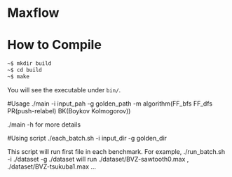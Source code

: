 # Maxflow

# How to Compile

```bash
~$ mkdir build
~$ cd build
~$ make
```

You will see the executable under `bin/`.

#Usage
./main -i input_pah -g golden_path -m algorithm(FF_bfs FF_dfs PR(push-relabel) BK(Boykov Kolmogorov))

./main -h for more details

#Using script
./each_batch.sh -i input_dir -g golden_dir

This script will run first file in each benchmark. For example, ./run_batch.sh -i ./dataset -g ./dataset will run ./dataset/BVZ-sawtooth0.max , ./dataset/BVZ-tsukuba1.max ...
